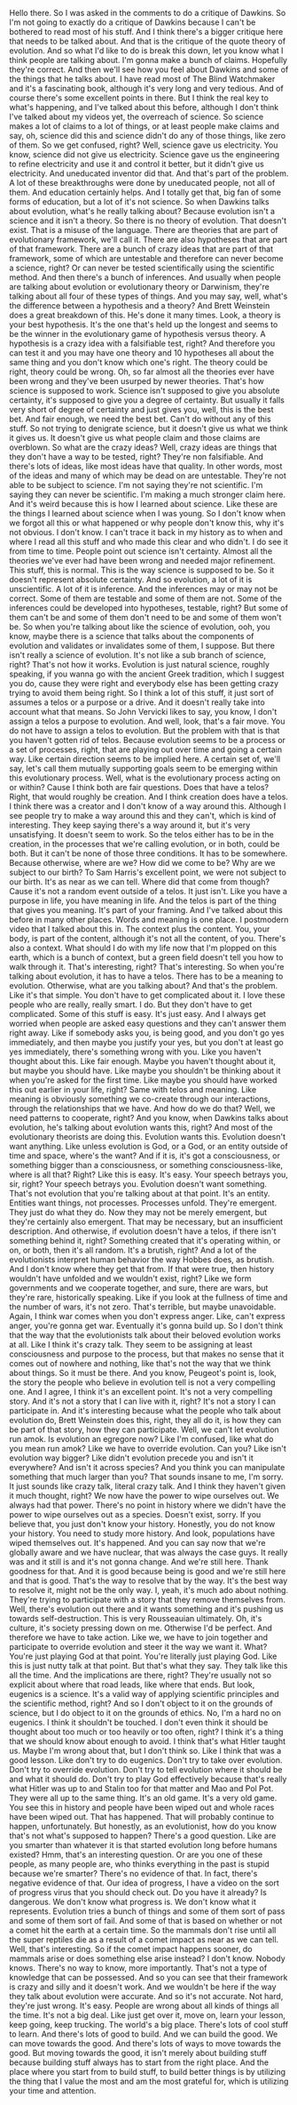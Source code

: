  Hello there. So I was asked in the comments to do a critique of Dawkins. So I'm not going to exactly do a critique of Dawkins because I can't be bothered to read most of his stuff. And I think there's a bigger critique here that needs to be talked about. And that is the critique of the quote theory of evolution. And so what I'd like to do is break this down, let you know what I think people are talking about. I'm gonna make a bunch of claims. Hopefully they're correct. And then we'll see how you feel about Dawkins and some of the things that he talks about. I have read most of The Blind Watchmaker and it's a fascinating book, although it's very long and very tedious. And of course there's some excellent points in there. But I think the real key to what's happening, and I've talked about this before, although I don't think I've talked about my videos yet, the overreach of science. So science makes a lot of claims to a lot of things, or at least people make claims and say, oh, science did this and science didn't do any of those things, like zero of them. So we get confused, right? Well, science gave us electricity. You know, science did not give us electricity. Science gave us the engineering to refine electricity and use it and control it better, but it didn't give us electricity. And uneducated inventor did that. And that's part of the problem. A lot of these breakthroughs were done by uneducated people, not all of them. And education certainly helps. And I totally get that, big fan of some forms of education, but a lot of it's not science. So when Dawkins talks about evolution, what's he really talking about? Because evolution isn't a science and it isn't a theory. So there is no theory of evolution. That doesn't exist. That is a misuse of the language. There are theories that are part of evolutionary framework, we'll call it. There are also hypotheses that are part of that framework. There are a bunch of crazy ideas that are part of that framework, some of which are untestable and therefore can never become a science, right? Or can never be tested scientifically using the scientific method. And then there's a bunch of inferences. And usually when people are talking about evolution or evolutionary theory or Darwinism, they're talking about all four of these types of things. And you may say, well, what's the difference between a hypothesis and a theory? And Brett Weinstein does a great breakdown of this. He's done it many times. Look, a theory is your best hypothesis. It's the one that's held up the longest and seems to be the winner in the evolutionary game of hypothesis versus theory. A hypothesis is a crazy idea with a falsifiable test, right? And therefore you can test it and you may have one theory and 10 hypotheses all about the same thing and you don't know which one's right. The theory could be right, theory could be wrong. Oh, so far almost all the theories ever have been wrong and they've been usurped by newer theories. That's how science is supposed to work. Science isn't supposed to give you absolute certainty, it's supposed to give you a degree of certainty. But usually it falls very short of degree of certainty and just gives you, well, this is the best bet. And fair enough, we need the best bet. Can't do without any of this stuff. So not trying to denigrate science, but it doesn't give us what we think it gives us. It doesn't give us what people claim and those claims are overblown. So what are the crazy ideas? Well, crazy ideas are things that they don't have a way to be tested, right? They're non falsifiable. And there's lots of ideas, like most ideas have that quality. In other words, most of the ideas and many of which may be dead on are untestable. They're not able to be subject to science. I'm not saying they're not scientific. I'm saying they can never be scientific. I'm making a much stronger claim here. And it's weird because this is how I learned about science. Like these are the things I learned about science when I was young. So I don't know when we forgot all this or what happened or why people don't know this, why it's not obvious. I don't know. I can't trace it back in my history as to when and where I read all this stuff and who made this clear and who didn't. I do see it from time to time. People point out science isn't certainty. Almost all the theories we've ever had have been wrong and needed major refinement. This stuff, this is normal. This is the way science is supposed to be. So it doesn't represent absolute certainty. And so evolution, a lot of it is unscientific. A lot of it is inference. And the inferences may or may not be correct. Some of them are testable and some of them are not. Some of the inferences could be developed into hypotheses, testable, right? But some of them can't be and some of them don't need to be and some of them won't be. So when you're talking about like the science of evolution, ooh, you know, maybe there is a science that talks about the components of evolution and validates or invalidates some of them, I suppose. But there isn't really a science of evolution. It's not like a sub branch of science, right? That's not how it works. Evolution is just natural science, roughly speaking, if you wanna go with the ancient Greek tradition, which I suggest you do, cause they were right and everybody else has been getting crazy trying to avoid them being right. So I think a lot of this stuff, it just sort of assumes a telos or a purpose or a drive. And it doesn't really take into account what that means. So John Vervicki likes to say, you know, I don't assign a telos a purpose to evolution. And well, look, that's a fair move. You do not have to assign a telos to evolution. But the problem with that is that you haven't gotten rid of telos. Because evolution seems to be a process or a set of processes, right, that are playing out over time and going a certain way. Like certain direction seems to be implied here. A certain set of, we'll say, let's call them mutually supporting goals seem to be emerging within this evolutionary process. Well, what is the evolutionary process acting on or within? Cause I think both are fair questions. Does that have a telos? Right, that would roughly be creation. And I think creation does have a telos. I think there was a creator and I don't know of a way around this. Although I see people try to make a way around this and they can't, which is kind of interesting. They keep saying there's a way around it, but it's very unsatisfying. It doesn't seem to work. So the telos either has to be in the creation, in the processes that we're calling evolution, or in both, could be both. But it can't be none of those three conditions. It has to be somewhere. Because otherwise, where are we? How did we come to be? Why are we subject to our birth? To Sam Harris's excellent point, we were not subject to our birth. It's as near as we can tell. Where did that come from though? Cause it's not a random event outside of a telos. It just isn't. Like you have a purpose in life, you have meaning in life. And the telos is part of the thing that gives you meaning. It's part of your framing. And I've talked about this before in many other places. Words and meaning is one place. I postmodern video that I talked about this in. The context plus the content. You, your body, is part of the content, although it's not all the content, of you. There's also a context. What should I do with my life now that I'm plopped on this earth, which is a bunch of context, but a green field doesn't tell you how to walk through it. That's interesting, right? That's interesting. So when you're talking about evolution, it has to have a telos. There has to be a meaning to evolution. Otherwise, what are you talking about? And that's the problem. Like it's that simple. You don't have to get complicated about it. I love these people who are really, really smart. I do. But they don't have to get complicated. Some of this stuff is easy. It's just easy. And I always get worried when people are asked easy questions and they can't answer them right away. Like if somebody asks you, is being good, and you don't go yes immediately, and then maybe you justify your yes, but you don't at least go yes immediately, there's something wrong with you. Like you haven't thought about this. Like fair enough. Maybe you haven't thought about it, but maybe you should have. Like maybe you shouldn't be thinking about it when you're asked for the first time. Like maybe you should have worked this out earlier in your life, right? Same with telos and meaning. Like meaning is obviously something we co-create through our interactions, through the relationships that we have. And how do we do that? Well, we need patterns to cooperate, right? And you know, when Dawkins talks about evolution, he's talking about evolution wants this, right? And most of the evolutionary theorists are doing this. Evolution wants this. Evolution doesn't want anything. Like unless evolution is God, or a God, or an entity outside of time and space, where's the want? And if it is, it's got a consciousness, or something bigger than a consciousness, or something consciousness-like, where is all that? Right? Like this is easy. It's easy. Your speech betrays you, sir, right? Your speech betrays you. Evolution doesn't want something. That's not evolution that you're talking about at that point. It's an entity. Entities want things, not processes. Processes unfold. They're emergent. They just do what they do. Now they may not be merely emergent, but they're certainly also emergent. That may be necessary, but an insufficient description. And otherwise, if evolution doesn't have a telos, if there isn't something behind it, right? Something created that it's operating within, or on, or both, then it's all random. It's a brutish, right? And a lot of the evolutionists interpret human behavior the way Hobbes does, as brutish. And I don't know where they get that from. If that were true, then history wouldn't have unfolded and we wouldn't exist, right? Like we form governments and we cooperate together, and sure, there are wars, but they're rare, historically speaking. Like if you look at the fullness of time and the number of wars, it's not zero. That's terrible, but maybe unavoidable. Again, I think war comes when you don't express anger. Like, can't express anger, you're gonna get war. Eventually it's gonna build up. So I don't think that the way that the evolutionists talk about their beloved evolution works at all. Like I think it's crazy talk. They seem to be assigning at least consciousness and purpose to the process, but that makes no sense that it comes out of nowhere and nothing, like that's not the way that we think about things. So it must be there. And you know, Peugeot's point is, look, the story the people who believe in evolution tell is not a very compelling one. And I agree, I think it's an excellent point. It's not a very compelling story. And it's not a story that I can live with it, right? It's not a story I can participate in. And it's interesting because what the people who talk about evolution do, Brett Weinstein does this, right, they all do it, is how they can be part of that story, how they can participate. Well, we can't let evolution run amok. Is evolution an egregore now? Like I'm confused, like what do you mean run amok? Like we have to override evolution. Can you? Like isn't evolution way bigger? Like didn't evolution precede you and isn't it everywhere? And isn't it across species? And you think you can manipulate something that much larger than you? That sounds insane to me, I'm sorry. It just sounds like crazy talk, literal crazy talk. And I think they haven't given it much thought, right? We now have the power to wipe ourselves out. We always had that power. There's no point in history where we didn't have the power to wipe ourselves out as a species. Doesn't exist, sorry. If you believe that, you just don't know your history. Honestly, you do not know your history. You need to study more history. And look, populations have wiped themselves out. It's happened. And you can say now that we're globally aware and we have nuclear, that was always the case guys. It really was and it still is and it's not gonna change. And we're still here. Thank goodness for that. And it is good because being is good and we're still here and that is good. That's the way to resolve that by the way. It's the best way to resolve it, might not be the only way. I, yeah, it's much ado about nothing. They're trying to participate with a story that they remove themselves from. Well, there's evolution out there and it wants something and it's pushing us towards self-destruction. This is very Rousseauian ultimately. Oh, it's culture, it's society pressing down on me. Otherwise I'd be perfect. And therefore we have to take action. Like we, we have to join together and participate to override evolution and steer it the way we want it. What? You're just playing God at that point. You're literally just playing God. Like this is just nutty talk at that point. But that's what they say. They talk like this all the time. And the implications are there, right? They're usually not so explicit about where that road leads, like where that ends. But look, eugenics is a science. It's a valid way of applying scientific principles and the scientific method, right? And so I don't object to it on the grounds of science, but I do object to it on the grounds of ethics. No, I'm a hard no on eugenics. I think it shouldn't be touched. I don't even think it should be thought about too much or too heavily or too often, right? I think it's a thing that we should know about enough to avoid. I think that's what Hitler taught us. Maybe I'm wrong about that, but I don't think so. Like I think that was a good lesson. Like don't try to do eugenics. Don't try to take over evolution. Don't try to override evolution. Don't try to tell evolution where it should be and what it should do. Don't try to play God effectively because that's really what Hitler was up to and Stalin too for that matter and Mao and Pol Pot. They were all up to the same thing. It's an old game. It's a very old game. You see this in history and people have been wiped out and whole races have been wiped out. That has happened. That will probably continue to happen, unfortunately. But honestly, as an evolutionist, how do you know that's not what's supposed to happen? There's a good question. Like are you smarter than whatever it is that started evolution long before humans existed? Hmm, that's an interesting question. Or are you one of these people, as many people are, who thinks everything in the past is stupid because we're smarter? There's no evidence of that. In fact, there's negative evidence of that. Our idea of progress, I have a video on the sort of progress virus that you should check out. Do you have it already? Is dangerous. We don't know what progress is. We don't know what it represents. Evolution tries a bunch of things and some of them sort of pass and some of them sort of fail. And some of that is based on whether or not a comet hit the earth at a certain time. So the mammals don't rise until all the super reptiles die as a result of a comet impact as near as we can tell. Well, that's interesting. So if the comet impact happens sooner, do mammals arise or does something else arise instead? I don't know. Nobody knows. There's no way to know, more importantly. That's not a type of knowledge that can be possessed. And so you can see that their framework is crazy and silly and it doesn't work. And we wouldn't be here if the way they talk about evolution were accurate. And so it's not accurate. Not hard, they're just wrong. It's easy. People are wrong about all kinds of things all the time. It's not a big deal. Like just get over it, move on, learn your lesson, keep going, keep trucking. The world's a big place. There's lots of cool stuff to learn. And there's lots of good to build. And we can build the good. We can move towards the good. And there's lots of ways to move towards the good. But moving towards the good, it isn't merely about building stuff because building stuff always has to start from the right place. And the place where you start from to build stuff, to build better things is by utilizing the thing that I value the most and am the most grateful for, which is utilizing your time and attention.
